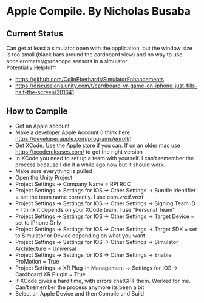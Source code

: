 # Apple Compile. By Nicholas Busaba

## Current Status

Can get at least a simulator open with the application, but the window size is too small (black bars around the cardboard view) and no way to use accelerometer/gyroscope sensors in a simulator.<br>
Potentially Helpful?:
 - https://github.com/ColinEberhardt/SimulatorEnhancements
 - https://discussions.unity.com/t/cardboard-vr-game-on-iphone-just-fills-half-the-screen/201641

## How to Compile
 - Get an Apple account
 - Make a developer Apple Account (I think here: https://developer.apple.com/programs/enroll/)
 - Get XCode. Use the Apple store if you can. If on an older mac use https://xcodereleases.com/ to get the right version
 - In XCode you need to set up a team with yourself. I can't remember the process because I did it a while ago now but it should work.
 - Make sure everything is pulled
 - Open the Unity Project
 - Project Settings -> Company Name = RPI RCC
 - Project Settings -> Settings for IOS -> Other Settings -> Bundle Identifier = set the team name correctly. I use com.vrctf.vrctf
 - Project Settings -> Settings for IOS -> Other Settings -> Signing Team ID = I think it depends on your XCode team. I use "Personal Team"
 - Project Settings -> Settings for IOS -> Other Settings -> Target Device = set to iPhone Only
 - Project Settings -> Settings for IOS -> Other Settings -> Target SDK = set to Simulator or Device depending on what you want
 - Project Settings -> Settings for IOS -> Other Settings -> Simulator Architecture = Universal
 - Project Settings -> Settings for IOS -> Other Settings -> Enable ProMotion = True
 - Project Settings -> XR Plug-in Management -> Settings for IOS -> Cardboard XR Plugin = True
 - If XCode gives a hard time, with errors chatGPT them. Worked for me. Can't remember the process anymore its been a bit
 - Select an Apple Device and then Compile and Build